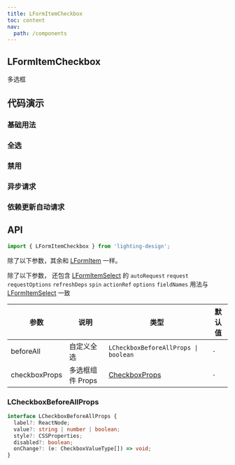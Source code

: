 ```yaml
---
title: LFormItemCheckbox
toc: content
nav:
  path: /components
---
```


## LFormItemCheckbox

多选框

<!-- **特点**

- 支持请求数据获得 `options`
- 支持依赖项变化自动重新请求
- 支持请求防抖
- `request` 的参数为依赖项的值
- 支持配置添加`beforeAll`自定义全选 -->

## 代码演示

### 基础用法

<code src='./demos/Demo1.tsx'></code>

### 全选

<code src='./demos/Demo2.tsx'></code>

### 禁用

<code src='./demos/Demo3.tsx'></code>

### 异步请求

<code src='./demos/Demo4.tsx'></code>

### 依赖更新自动请求

<code src='./demos/Demo5.tsx'></code>

## API

```ts
import { LFormItemCheckbox } from 'lighting-design';
```

除了以下参数，其余和 [LFormItem](/components/form-item) 一样。

除了以下参数， 还包含 [LFormItemSelect](/components/form-item-select#api) 的 `autoRequest` `request` `requestOptions` `refreshDeps` `spin` `actionRef` `options` `fieldNames`
用法与 [LFormItemSelect](/components/form-item-select#api) 一致

| 参数          | 说明             | 类型                                                            | 默认值 |
| ------------- | ---------------- | --------------------------------------------------------------- | ------ |
| beforeAll     | 自定义全选       | `LCheckboxBeforeAllProps \| boolean `                           | `-`    |
| checkboxProps | 多选框组件 Props | [CheckboxProps](https://ant.design/components/checkbox-cn/#api) | `-`    |

### LCheckboxBeforeAllProps

```ts
interface LCheckboxBeforeAllProps {
  label?: ReactNode;
  value?: string | number | boolean;
  style?: CSSProperties;
  disabled?: boolean;
  onChange?: (e: CheckboxValueType[]) => void;
}
```
